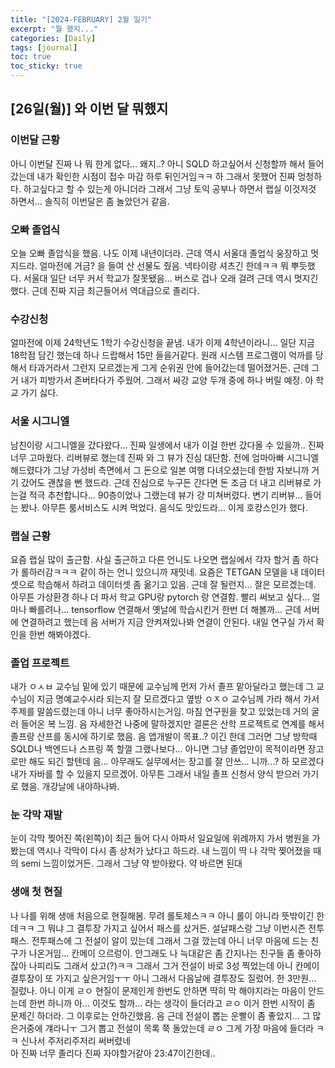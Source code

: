 ```yaml
---
title: "[2024-FEBRUARY] 2월 일기"
excerpt: "뭘 했지..."
categories: [Daily]
tags: [journal]
toc: true
toc_sticky: true
---
```



## [26일(월)] 와 이번 달 뭐했지
### 이번달 근황
아니 이번달 진짜 나 뭐 한게 없다... 왜지..? 아니 SQLD 하고싶어서 신청할까 해서 들어갔는데 내가 확인한 시점이 접수 마감 하루 뒤인거임ㅋㅋ 하 그래서 못했어 진짜 멍청하다. 하고싶다고 할 수 있는게 아니더라 그래서 그냥 토익 공부나 하면서 랩실 이것저것 하면서... 솔직히 이번달은 좀 놀았던거 같음.

### 오빠 졸업식
오늘 오빠 졸압식을 했음. 나도 이제 내년이더라. 근데 역시 서울대 졸업식 웅장하고 멋지드라. 얼마전에 거금? 을 들여 산 선물도 줬음. 넥타이랑 셔츠긴 한데ㅋㅋ 뭐 뿌듯했다. 서울대 일단 너무 커서 학교가 잘못됐음... 버스로 겁나 오래 걸려 근데 역시 멋지긴 했다. 근데 진짜 지금 최근들어서 역대급으로 졸리다.

### 수강신청
얼마전에 이제 24학년도 1학기 수강신청을 끝냄. 내가 이제 4학년이라니... 일단 지금 18학점 담긴 했는데 하나 드랍해서 15만 들을거같다. 원래 시스템 프로그램이 억까를 당해서 타과거라서 그런지 모르겠는게 그게 순위권 안에 들어갔는데 떨어졌거든. 근데 그거 내가 피방가서 존버타다가 주웠어. 그래서 싸강 교양 두개 중에 하나 버릴 예정. 아 학교 가기 싫다.

### 서울 시그니엘
남친이랑 시그니엘을 갔다왔다... 진짜 일생에서 내가 이걸 한번 갔다올 수 있을까.. 진짜 너무 고마웠다. 리버뷰로 했는데 진짜 와 그 뷰가 진심 대단함. 전에 엄마아빠 시그니엘 해드렸다가 그냥 가성비 측면에서 그 돈으로 일본 여행 다녀오셨는데 한밤 자보니까 거기 갔어도 괜찮을 뻔 했드라. 근데 진심으로 누구든 간다면 돈 조금 더 내고 리버뷰로 가는걸 적극 추천합니다... 90층이었나 그랬는데 뷰가 걍 미쳐버렸다. 변기 리버뷰... 들어는 봤나. 아무튼 룸서비스도 시켜 먹었다. 음식도 맛있드라... 이게 호캉스인가 했다.

### 랩실 근황
요즘 랩실 많이 출근함. 사실 출근하고 다른 언니도 나오면 랩실에서 각자 할거 좀 하다가 롤하러감ㅋㅋㅋ 같이 하는 언니 있으니까 재밋네. 요즘은 TETGAN 모델을 내 데이터셋으로 학습해서 하려고 데이터셋 좀 옮기고 있음. 근데 잘 될런지... 잘은 모르겠는데. 아무튼 가상환경 하나 더 파서 학교 GPU랑 pytorch 랑 연결함. 빨리 써보고 싶다... 얼마나 빠를려나... tensorflow 연결해서 옛날에 학습시킨거 한번 더 해볼까... 근데 서버에 연결하려고 했는데 음 서버가 지금 안켜져있나봐 연결이 안된다. 내일 연구실 가서 확인을 한번 해봐야겠다. 

### 졸업 프로젝트
내가 ㅇㅅㅂ 교수님 밑에 있기 때문에 교수님께 먼저 가서 졸프 맡아달라고 했는데 그 교수님이 지금 명예교수시라 되는지 잘 모르겠다고 옆방 ㅇㅈㅇ 교수님께 가라 해서 가서 주제를 말씀드렸는데 아니 너무 좋아하시는거임. 마침 연구원을 찾고 있었는데 거의 굴러 들어온 복 느낌. 음 자세한건 나중에 말하겠지만 결론은 산학 프로젝트로 연계를 해서 졸프랑 산프를 동시에 하기로 했음. 음 앱개발이 목표..? 이긴 한데 그러면 그냥 방학때 SQLD나 백엔드나 스프링 쪽 할껄 그랬나보다... 아니면 그냥 졸업만이 목적이라면 장고로만 해도 되긴 할텐데 음... 아무래도 실무에서는 장고를 잘 안쓰... 니까...? 하 모르겠다 내가 자바를 할 수 있을지 모르겠어. 아무튼 그래서 내일 졸프 신청서 양식 받으러 가기로 했음. 개강날에 내야하나봐.

### 눈 각막 재발
눈이 각막 찢어진 쪽(왼쪽)이 최근 들어 다시 아파서 일요일에 위례까지 가서 병원을 가봤는데 역시나 각막이 다시 좀 상처가 났다고 하드라. 내 느낌이 딱 나 각막 찢어졌을 때의 semi 느낌이었거든. 그래서 그냥 약 받아왔다. 약 바르면 된대

### 생애 첫 현질
나 나를 위해 생애 처음으로 현질해봄. 무려 롤토체스ㅋㅋ 아니 롤이 아니라 뜻밖이긴 한데ㅋㅋ 그 뭐냐 그 결투장 가지고 싶어서 패스를 샀거든. 설날패스랑 그냥 이번시즌 전투패스. 전투패스에 그 전설이 알이 있는데 그래서 그걸 깠는데 아니 너무 마음에 드는 친구가 나온거임... 칸메이 으르렁이. 안그래도 나 늑대같은 좀 간지나는 친구들 좀 좋아하잖아 나피리도 그래서 샀고(?)ㅋㅋ 그래서 그거 전설이 바로 3성 찍었는데 아니 칸메이 결투장이 또 가지고 싶은거임ㅜㅜ 아니 그래서 다음날에 결투장도 질렀어. 한 3만원... 질렀나. 아니 이게 ㄹㅇ 현질이 문제인게 한번도 안하면 딱히 막 해야지라는 마음이 안드는데 한번 하니까 아... 이것도 할까... 라는 생각이 들더라고 ㄹㅇ 이거 한번 시작이 좀 문제긴 하더라. 그 이후로는 안하긴했음. 음 근데 전설이 뽑는 운빨이 좀 좋았지... 그 많은거중에 걔라니ㅜ 그거 뽑고 전설이 목록 쭉 돌았는데 ㄹㅇ 그게 가장 마음에 들더라 ㅋㅋ 신나서 주저리주저리 써버렸네 <br>아 진짜 너무 졸리다 진짜 자야할거같아 23:47이긴한데..